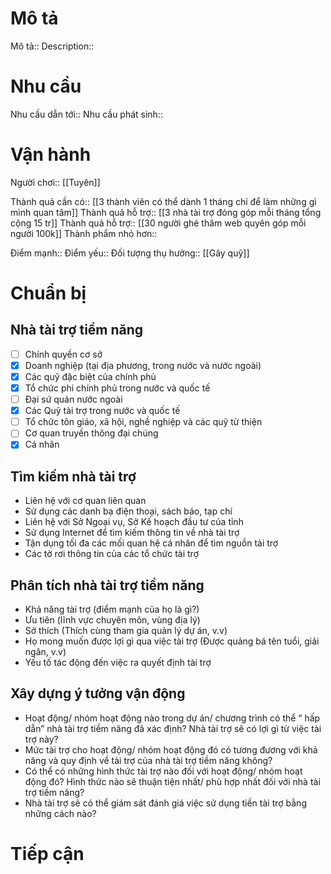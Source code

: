 # Mô tả
Mô tả::
Description::

# Nhu cầu
Nhu cầu dẫn tới::
Nhu cầu phát sinh::

# Vận hành
Người chơi:: [[Tuyên]]

Thành quả cần có:: [[3 thành viên có thể dành 1 tháng chỉ để làm những gì mình quan tâm]]
Thành quả hỗ trợ:: [[3 nhà tài trợ đóng góp mỗi tháng tổng cộng 15 tr]]
Thành quả hỗ trợ:: [[30 người ghé thăm web quyên góp mỗi người 100k]]
Thành phẩm nhỏ hơn::

Điểm mạnh::
Điểm yếu::
Đối tượng thụ hưởng::
[[Gây quỹ]]

# Chuẩn bị
## Nhà tài trợ tiềm năng
- [ ] Chính quyền cơ sở
- [x] Doanh nghiệp (tại địa phương, trong nước và nước ngoài)
- [x] Các quỹ đặc biệt của chính phủ
- [x] Tổ chức phi chính phủ trong nước và quốc tế
- [ ] Đại sứ quán nước ngoài
- [x] Các Quỹ tài trợ trong nước và quốc tế
- [ ] Tổ chức tôn giáo, xã hội, nghề nghiệp và các quỹ từ thiện
- [ ] Cơ quan truyền thông đại chúng
- [x] Cá nhân
## Tìm kiếm nhà tài trợ
- Liên hệ với cơ quan liên quan
- Sử dụng các danh bạ điện thoại, sách báo, tạp chí
- Liên hệ với Sở Ngoại vụ, Sở Kế hoạch đầu tư của tỉnh
- Sử dụng Internet để tìm kiếm thông tin về nhà tài trợ
- Tận dụng tối đa các mối quan hệ cá nhân để tìm nguồn tài trợ
- Các tờ rơi thông tin của các tổ chức tài trợ
## Phân tích nhà tài trợ tiềm năng
- Khả năng tài trợ (điểm mạnh của họ là gì?)
- Ưu tiên (lĩnh vực chuyên môn, vùng địa lý)
- Sở thích (Thích cùng tham gia quản lý dự án, v.v)
- Họ mong muốn được lợi gì qua việc tài trợ (Được quảng bá tên tuổi, giải ngân, v.v)
- Yếu tố tác động đến việc ra quyết định tài trợ
## Xây dựng ý tưởng vận động
- Hoạt động/ nhóm hoạt động nào trong dự án/ chương trình có thể “ hấp dẫn” nhà tài trợ tiềm năng đã xác định? Nhà tài trợ sẽ có lợi gì từ việc tài trợ này?
- Mức tài trợ cho hoạt động/ nhóm hoạt động đó có tương đương với khả năng và quy định về tài trợ của nhà tài trợ tiềm năng không?
- Có thể có những hình thức tài trợ nào đối với hoạt động/ nhóm hoạt động đó? Hình thức nào sẽ thuận tiện nhất/ phù hợp nhất đối với nhà tài trợ tiềm năng?
- Nhà tài trợ sẽ có thể giám sát đánh giá việc sử dụng tiền tài trợ bằng những cách nào?
# Tiếp cận
